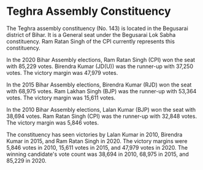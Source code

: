 # Teghra Assembly Constituency

The Teghra assembly constituency (No. 143) is located in the Begusarai district of Bihar. It is a General seat under the Begusarai Lok Sabha constituency. Ram Ratan Singh of the CPI currently represents this constituency.

In the 2020 Bihar Assembly elections, Ram Ratan Singh (CPI) won the seat with 85,229 votes. Birendra Kumar (JD(U)) was the runner-up with 37,250 votes. The victory margin was 47,979 votes.

In the 2015 Bihar Assembly elections, Birendra Kumar (RJD) won the seat with 68,975 votes. Ram Lakhan Singh (BJP) was the runner-up with 53,364 votes. The victory margin was 15,611 votes.

In the 2010 Bihar Assembly elections, Lalan Kumar (BJP) won the seat with 38,694 votes. Ram Ratan Singh (CPI) was the runner-up with 32,848 votes. The victory margin was 5,846 votes.

The constituency has seen victories by Lalan Kumar in 2010, Birendra Kumar in 2015, and Ram Ratan Singh in 2020. The victory margins were 5,846 votes in 2010, 15,611 votes in 2015, and 47,979 votes in 2020. The winning candidate's vote count was 38,694 in 2010, 68,975 in 2015, and 85,229 in 2020.
